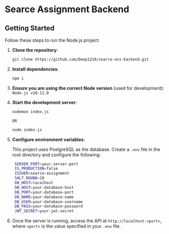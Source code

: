 # Searce Assignment Backend

## Getting Started

Follow these steps to run the Node.js project:

1. **Clone the repository**:

   ```bash
   git clone https://github.com/Deep1218/searce-ass-backend.git
   ```

2. **Install dependencies**:

   ```bash
   npm i
   ```

3. **Ensure you are using the correct Node version** (used for development):
   `Node.js v20.11.0`

4. **Start the development server**:

   ```bash
   nodemon index.js
   ```

   `OR`

   ```bash
   node index.js
   ```

5. **Configure environment variables**:

   This project uses PostgreSQL as the database. Create a `.env` file in the root directory and configure the following:

   ```bash
    SERVER_PORT=your-server-port
    IS_PRODUCTION=false
    ISSUER=searce-assignment
    SALT_ROUND=10
    DB_HOST=localhost
    DB_HOST=your-database-host
    DB_PORT=your-database-port
    DB_NAME=your-database-name
    DB_USER=your-database-username
    DB_PASS=your-database-password
    JWT_SECRET=your-jwt-secret
   ```

6. Once the server is running, access the API at `http://localhost:<port>`, where `<port>` is the value specified in your `.env` file.
